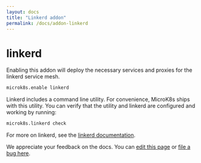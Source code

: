 ```yaml
---
layout: docs
title: "Linkerd addon"
permalink: /docs/addon-linkerd
---
```


# linkerd

Enabling this addon will deploy the necessary services and proxies for the
linkerd service mesh.

```bash
microk8s.enable linkerd
```

Linkerd includes a command line utility. For convenience, MicroK8s ships
with this utility. You can verify that the utility and linkerd are
configured and working by running:

```bash
microk8s.linkerd check
```

For more on linkerd, see the
[linkerd documentation][linkerd-docs].

<!-- LINKS -->

[linkerd-docs]: https://linkerd.io/2/overview/

<!-- FEEDBACK -->
<div class="p-notification--information">
  <p class="p-notification__response">
    We appreciate your feedback on the docs. You can
    <a href="https://github.com/canonical-web-and-design/microk8s.io/edit/master/docs/addon-linkerd.md" class="p-notification__action">edit this page</a>
    or
    <a href="https://github.com/canonical-web-and-design/microk8s.io/issues/new" class="p-notification__action">file a bug here</a>.
  </p>
</div>
